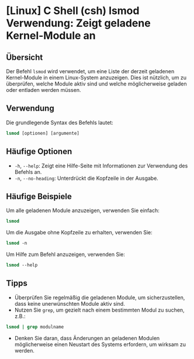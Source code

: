 # [Linux] C Shell (csh) lsmod Verwendung: Zeigt geladene Kernel-Module an

## Übersicht
Der Befehl `lsmod` wird verwendet, um eine Liste der derzeit geladenen Kernel-Module in einem Linux-System anzuzeigen. Dies ist nützlich, um zu überprüfen, welche Module aktiv sind und welche möglicherweise geladen oder entladen werden müssen.

## Verwendung
Die grundlegende Syntax des Befehls lautet:

```csh
lsmod [optionen] [argumente]
```

## Häufige Optionen
- `-h`, `--help`: Zeigt eine Hilfe-Seite mit Informationen zur Verwendung des Befehls an.
- `-n`, `--no-heading`: Unterdrückt die Kopfzeile in der Ausgabe.

## Häufige Beispiele
Um alle geladenen Module anzuzeigen, verwenden Sie einfach:

```csh
lsmod
```

Um die Ausgabe ohne Kopfzeile zu erhalten, verwenden Sie:

```csh
lsmod -n
```

Um Hilfe zum Befehl anzuzeigen, verwenden Sie:

```csh
lsmod --help
```

## Tipps
- Überprüfen Sie regelmäßig die geladenen Module, um sicherzustellen, dass keine unerwünschten Module aktiv sind.
- Nutzen Sie `grep`, um gezielt nach einem bestimmten Modul zu suchen, z.B.:

```csh
lsmod | grep modulname
```

- Denken Sie daran, dass Änderungen an geladenen Modulen möglicherweise einen Neustart des Systems erfordern, um wirksam zu werden.